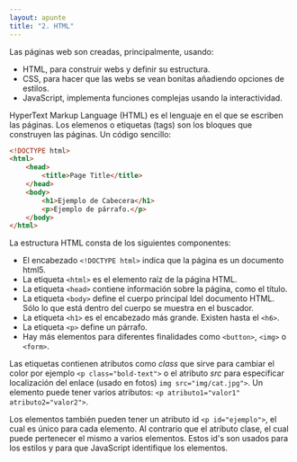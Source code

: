 ```yaml
---
layout: apunte
title: "2. HTML"
---
```


Las páginas web son creadas, principalmente, usando:

- HTML, para construir webs y definir su estructura.
- CSS, para hacer que las webs se vean bonitas añadiendo opciones de estilos.
- JavaScript, implementa funciones complejas usando la interactividad.

HyperText Markup Language (HTML) es el lenguaje en el que se escriben las páginas. Los elemenos o etiquetas (tags) son los bloques que construyen las páginas. Un código sencillo:

```html
<!DOCTYPE html>
<html>
	<head>
		<title>Page Title</title>
	</head>
	<body>
		<h1>Ejemplo de Cabecera</h1>
		<p>Ejemplo de párrafo.</p>
	</body>
</html>
```

La estructura HTML consta de los siguientes componentes:

- El encabezado `<!DOCTYPE html>` indica que la página es un documento html5.
- La etiqueta `<html>` es el elemento raíz de la página HTML.
- La etiqueta `<head>` contiene información sobre la página, como el título.
- La etiqueta `<body>` define el cuerpo principal ldel documento HTML. Sólo lo que está dentro del cuerpo se muestra en el buscador.
- La etiqueta `<h1>` es el encabezado más grande. Existen hasta el `<h6>`.
- La etiqueta `<p>` define un párrafo.
- Hay más elementos para diferentes finalidades como `<button>`, `<img>` o `<form>`.

Las etiquetas contienen atributos como *class* que sirve para cambiar el color por ejemplo `<p class="bold-text">` o el atributo *src* para especificar localización del enlace (usado en fotos) `img src="img/cat.jpg">`. Un elemento puede tener varios atributos: `<p atributo1="valor1" atributo2="valor2">`.

Los elementos también pueden tener un atributo id `<p id="ejemplo">`, el cual es único para cada elemento. Al contrario que el atributo clase, el cual puede pertenecer el mismo a varios elementos. Estos id's son usados para los estilos y para que JavaScript identifique los elementos.

